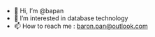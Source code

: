 - 👋 Hi, I’m @bapan
- 👀 I’m interested in database technology
- 📫 How to reach me : baron.pan@outlook.com 

<!---
bapan/bapan is a ✨ special ✨ repository because its `README.md` (this file) appears on your GitHub profile.
You can click the Preview link to take a look at your changes.
--->
